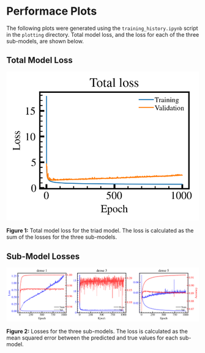 # Performace Plots
The following plots were generated using the `training_history.ipynb` script in the `plotting` directory.
Total model loss, and the loss for each of the three sub-models, are shown below.

## Total Model Loss

![alt text][loss]

[loss]: https://github.com/tmengel/ML4PileUp/blob/main/models/triad_1000e/plots/loss.png 'Total Model Loss'

**Figure 1:** Total model loss for the triad model. The loss is calculated as the sum of the losses for the three sub-models.

## Sub-Model Losses

![alt text][subloss]

[subloss]: https://github.com/tmengel/ML4PileUp/blob/main/models/triad_1000e/plots/submodule_loss.png 'Sub-Model Losses'

**Figure 2:** Losses for the three sub-models. The loss is calculated as the mean squared error between the predicted and true values for each sub-model.



